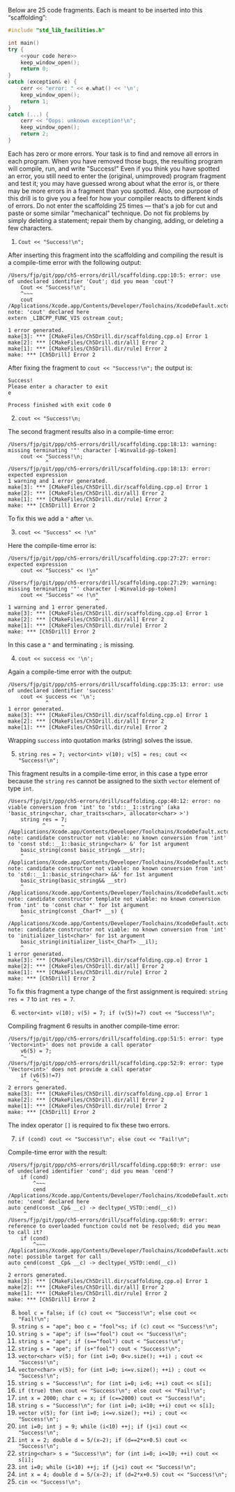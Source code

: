 Below are 25 code fragments. Each is meant to be inserted into this
“scaffolding”:


```cpp
#include "std_lib_facilities.h"

int main()
try {
    <<your code here>>
    keep_window_open();
    return 0;
}
catch (exception& e) {
    cerr << "error: " << e.what() << '\n';
    keep_window_open();
    return 1;
}
catch (...) {
    cerr << "Oops: unknown exception!\n";
    keep_window_open();
    return 2;
}
```
   
Each has zero or more errors. Your task is to find and remove all errors in each
program. When you have removed those bugs, the resulting program will
compile, run, and write "Success!" Even if you think you have spotted an error,
you still need to enter the (original, unimproved) program fragment and test it;
you may have guessed wrong about what the error is, or there may be more
errors in a fragment than you spotted. Also, one purpose of this drill is to give
you a feel for how your compiler reacts to different kinds of errors. Do not enter
the scaffolding 25 times — that's a job for cut and paste or some similar
"mechanical" technique. Do not fix problems by simply deleting a statement;
repair them by changing, adding, or deleting a few characters.

1. `Cout << "Success!\n";`

After inserting this fragment into the scaffolding and compiling the result is a compile-time error with the following output: 

```
/Users/fjp/git/ppp/ch5-errors/drill/scaffolding.cpp:10:5: error: use of undeclared identifier 'Cout'; did you mean 'cout'?
    Cout << "Success!\n";
    ^~~~
    cout
/Applications/Xcode.app/Contents/Developer/Toolchains/XcodeDefault.xctoolchain/usr/include/c++/v1/iostream:54:33: note: 'cout' declared here
extern _LIBCPP_FUNC_VIS ostream cout;
                                ^
1 error generated.
make[3]: *** [CMakeFiles/Ch5Drill.dir/scaffolding.cpp.o] Error 1
make[2]: *** [CMakeFiles/Ch5Drill.dir/all] Error 2
make[1]: *** [CMakeFiles/Ch5Drill.dir/rule] Error 2
make: *** [Ch5Drill] Error 2
```
After fixing the fragment to `cout << "Success!\n";` the output is:

```
Success!
Please enter a character to exit
e

Process finished with exit code 0
```

2. `cout << "Success!\n;`

The second fragment results also in a compile-time error:

```
/Users/fjp/git/ppp/ch5-errors/drill/scaffolding.cpp:18:13: warning: missing terminating '"' character [-Winvalid-pp-token]
    cout << "Success!\n;
            ^
/Users/fjp/git/ppp/ch5-errors/drill/scaffolding.cpp:18:13: error: expected expression
1 warning and 1 error generated.
make[3]: *** [CMakeFiles/Ch5Drill.dir/scaffolding.cpp.o] Error 1
make[2]: *** [CMakeFiles/Ch5Drill.dir/all] Error 2
make[1]: *** [CMakeFiles/Ch5Drill.dir/rule] Error 2
make: *** [Ch5Drill] Error 2
```

To fix this we add a `"` after `\n`.

3. `cout << "Success" << !\n"`

Here the compile-time error is:

```
/Users/fjp/git/ppp/ch5-errors/drill/scaffolding.cpp:27:27: error: expected expression
    cout << "Success" << !\n"
                          ^
/Users/fjp/git/ppp/ch5-errors/drill/scaffolding.cpp:27:29: warning: missing terminating '"' character [-Winvalid-pp-token]
    cout << "Success" << !\n"
                            ^
1 warning and 1 error generated.
make[3]: *** [CMakeFiles/Ch5Drill.dir/scaffolding.cpp.o] Error 1
make[2]: *** [CMakeFiles/Ch5Drill.dir/all] Error 2
make[1]: *** [CMakeFiles/Ch5Drill.dir/rule] Error 2
make: *** [Ch5Drill] Error 2
```

In this case a `"` and terminating `;` is missing.

4. `cout << success << '\n';`

Again a compile-time error with the output:

```
/Users/fjp/git/ppp/ch5-errors/drill/scaffolding.cpp:35:13: error: use of undeclared identifier 'success'
    cout << success << '\n';
            ^
1 error generated.
make[3]: *** [CMakeFiles/Ch5Drill.dir/scaffolding.cpp.o] Error 1
make[2]: *** [CMakeFiles/Ch5Drill.dir/all] Error 2
make[1]: *** [CMakeFiles/Ch5Drill.dir/rule] Error 2
```

Wrapping `success` into quotation marks (string) solves the issue.

5. `string res = 7; vector<int> v(10); v[5] = res; cout << "Success!\n";`

This fragment results in a compile-time error, in this case a type error because the `string` `res` cannot be assigned
to the sixth `vector` element of type `int`.

```
/Users/fjp/git/ppp/ch5-errors/drill/scaffolding.cpp:40:12: error: no viable conversion from 'int' to 'std::__1::string' (aka 'basic_string<char, char_traits<char>, allocator<char> >')
    string res = 7;
           ^     ~
/Applications/Xcode.app/Contents/Developer/Toolchains/XcodeDefault.xctoolchain/usr/include/c++/v1/string:793:5: note: candidate constructor not viable: no known conversion from 'int' to 'const std::__1::basic_string<char> &' for 1st argument
    basic_string(const basic_string& __str);
    ^
/Applications/Xcode.app/Contents/Developer/Toolchains/XcodeDefault.xctoolchain/usr/include/c++/v1/string:798:5: note: candidate constructor not viable: no known conversion from 'int' to 'std::__1::basic_string<char> &&' for 1st argument
    basic_string(basic_string&& __str)
    ^
/Applications/Xcode.app/Contents/Developer/Toolchains/XcodeDefault.xctoolchain/usr/include/c++/v1/string:811:5: note: candidate constructor template not viable: no known conversion from 'int' to 'const char *' for 1st argument
    basic_string(const _CharT* __s) {
    ^
/Applications/Xcode.app/Contents/Developer/Toolchains/XcodeDefault.xctoolchain/usr/include/c++/v1/string:861:5: note: candidate constructor not viable: no known conversion from 'int' to 'initializer_list<char>' for 1st argument
    basic_string(initializer_list<_CharT> __il);
    ^
1 error generated.
make[3]: *** [CMakeFiles/Ch5Drill.dir/scaffolding.cpp.o] Error 1
make[2]: *** [CMakeFiles/Ch5Drill.dir/all] Error 2
make[1]: *** [CMakeFiles/Ch5Drill.dir/rule] Error 2
make: *** [Ch5Drill] Error 2
```

To fix this fragment a type change of the first assignment is required: `string res = 7` to `int res = 7`.

6. `vector<int> v(10); v(5) = 7; if (v(5)!=7) cout << "Success!\n";`

Compiling fragment 6 results in another compile-time error:

```
/Users/fjp/git/ppp/ch5-errors/drill/scaffolding.cpp:51:5: error: type 'Vector<int>' does not provide a call operator
    v6(5) = 7;
    ^~
/Users/fjp/git/ppp/ch5-errors/drill/scaffolding.cpp:52:9: error: type 'Vector<int>' does not provide a call operator
    if (v6(5)!=7)
        ^~
2 errors generated.
make[3]: *** [CMakeFiles/Ch5Drill.dir/scaffolding.cpp.o] Error 1
make[2]: *** [CMakeFiles/Ch5Drill.dir/all] Error 2
make[1]: *** [CMakeFiles/Ch5Drill.dir/rule] Error 2
make: *** [Ch5Drill] Error 2
```

The index operator `[]` is required to fix these two errors.

7. `if (cond) cout << "Success!\n"; else cout << "Fail!\n";`

Compile-time error with the result:

```
/Users/fjp/git/ppp/ch5-errors/drill/scaffolding.cpp:60:9: error: use of undeclared identifier 'cond'; did you mean 'cend'?
    if (cond)
        ^~~~
        cend
/Applications/Xcode.app/Contents/Developer/Toolchains/XcodeDefault.xctoolchain/usr/include/c++/v1/iterator:1731:6: note: 'cend' declared here
auto cend(const _Cp& __c) -> decltype(_VSTD::end(__c))
     ^
/Users/fjp/git/ppp/ch5-errors/drill/scaffolding.cpp:60:9: error: reference to overloaded function could not be resolved; did you mean to call it?
    if (cond)
        ^~~~
/Applications/Xcode.app/Contents/Developer/Toolchains/XcodeDefault.xctoolchain/usr/include/c++/v1/iterator:1731:6: note: possible target for call
auto cend(const _Cp& __c) -> decltype(_VSTD::end(__c))
     ^
2 errors generated.
make[3]: *** [CMakeFiles/Ch5Drill.dir/scaffolding.cpp.o] Error 1
make[2]: *** [CMakeFiles/Ch5Drill.dir/all] Error 2
make[1]: *** [CMakeFiles/Ch5Drill.dir/rule] Error 2
make: *** [Ch5Drill] Error 2
```

8. `bool c = false; if (c) cout << "Success!\n"; else cout << "Fail!\n";`
9. `string s = "ape"; boo c = "fool"<s; if (c) cout << "Success!\n";`
10. `string s = "ape"; if (s=="fool") cout << "Success!\n";`
11. `string s = "ape"; if (s=="fool") cout < "Success!\n";`
12. `string s = "ape"; if (s+"fool") cout < "Success!\n";`
13. `vector<char> v(5); for (int i=0; 0<v.size(); ++i) ; cout << "Success!\n";`
14. `vector<char> v(5); for (int i=0; i<=v.size(); ++i) ; cout << "Success!\n";`
15. `string s = "Success!\n"; for (int i=0; i<6; ++i) cout << s[i];`
16. `if (true) then cout << "Success!\n"; else cout << "Fail!\n";`
17. `int x = 2000; char c = x; if (c==2000) cout << "Success!\n";`
18. `string s = "Success!\n"; for (int i=0; i<10; ++i) cout << s[i];`
19. `vector v(5); for (int i=0; i<=v.size(); ++i) ; cout << "Success!\n";`
20. `int i=0; int j = 9; while (i<10) ++j; if (j<i) cout << "Success!\n";`
21. `int x = 2; double d = 5/(x–2); if (d==2*x+0.5) cout << "Success!\n";`
22. `string<char> s = "Success!\n"; for (int i=0; i<=10; ++i) cout << s[i];`
23. `int i=0; while (i<10) ++j; if (j<i) cout << "Success!\n";`
24. `int x = 4; double d = 5/(x–2); if (d=2*x+0.5) cout << "Success!\n";`
25. `cin << "Success!\n";`

